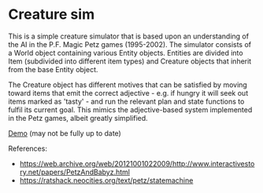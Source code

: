 # Creature sim

This is a simple creature simulator that is based upon an understanding of the AI in the P.F. Magic Petz games (1995-2002). The simulator consists of a World object containing various Entity objects. Entities are divided into Item (subdivided into different item types) and Creature objects that inherit from the base Entity object.

The Creature object has different motives that can be satisfied by moving toward items that emit the correct adjective - e.g. if hungry it will seek out items marked as 'tasty' - and run the relevant plan and state functions to fulfil its current goal. This mimics the adjective-based system implemented in the Petz games, albeit greatly simplified.

[Demo](https://codepen.io/jsanderson/pen/dyLeyEQ?editors=1010) (may not be fully up to date)

References:

* https://web.archive.org/web/20121001022009/http://www.interactivestory.net/papers/PetzAndBabyz.html
* https://ratshack.neocities.org/text/petz/statemachine
